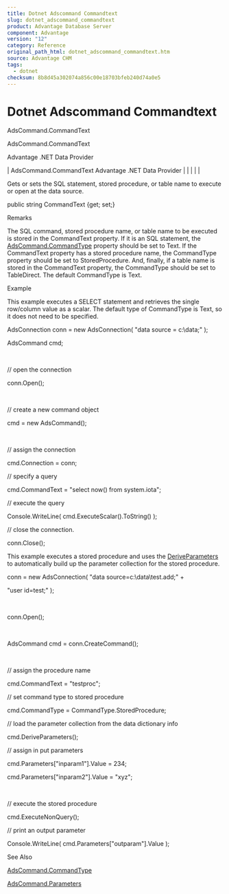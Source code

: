 ```yaml
---
title: Dotnet Adscommand Commandtext
slug: dotnet_adscommand_commandtext
product: Advantage Database Server
component: Advantage
version: "12"
category: Reference
original_path_html: dotnet_adscommand_commandtext.htm
source: Advantage CHM
tags:
  - dotnet
checksum: 8b8d45a302074a856c00e18703bfeb240d74a0e5
---
```


# Dotnet Adscommand Commandtext

AdsCommand.CommandText

AdsCommand.CommandText

Advantage .NET Data Provider

| AdsCommand.CommandText  Advantage .NET Data Provider |  |  |  |  |

Gets or sets the SQL statement, stored procedure, or table name to execute or open at the data source.

public string CommandText {get; set;}

Remarks

The SQL command, stored procedure name, or table name to be executed is stored in the CommandText property. If it is an SQL statement, the [AdsCommand.CommandType](dotnet_adscommand_commandtype.md) property should be set to Text. If the CommandText property has a stored procedure name, the CommandType property should be set to StoredProcedure. And, finally, if a table name is stored in the CommandText property, the CommandType should be set to TableDirect. The default CommandType is Text.

Example

This example executes a SELECT statement and retrieves the single row/column value as a scalar. The default type of CommandType is Text, so it does not need to be specified.

AdsConnection conn = new AdsConnection( "data source = c:\\data;" );

AdsCommand cmd;

 

// open the connection

conn.Open();

 

// create a new command object

cmd = new AdsCommand();

 

// assign the connection

cmd.Connection = conn;

// specify a query

cmd.CommandText = "select now() from system.iota";

// execute the query

Console.WriteLine( cmd.ExecuteScalar().ToString() );

// close the connection.

conn.Close();

This example executes a stored procedure and uses the [DeriveParameters](dotnet_adscommandbuilder_deriveparameters.md) to automatically build up the parameter collection for the stored procedure.

conn = new AdsConnection( "data source=c:\\data\\test.add;" +

"user id=test;" );

 

conn.Open();

 

AdsCommand cmd = conn.CreateCommand();

 

// assign the procedure name

cmd.CommandText = "testproc";

// set command type to stored procedure

cmd.CommandType = CommandType.StoredProcedure;

// load the parameter collection from the data dictionary info

cmd.DeriveParameters();

// assign in put parameters

cmd.Parameters["inparam1"].Value = 234;

cmd.Parameters["inparam2"].Value = "xyz";

 

// execute the stored procedure

cmd.ExecuteNonQuery();

// print an output parameter

Console.WriteLine( cmd.Parameters["outparam"].Value );

See Also

[AdsCommand.CommandType](dotnet_adscommand_commandtype.md)

[AdsCommand.Parameters](dotnet_adscommand_parameters.md)

